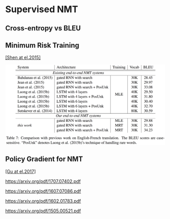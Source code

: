 # Supervised NMT

## Cross-entropy vs BLEU

## Minimum Risk Training

[\[Shen at el.2015\]](https://arxiv.org/pdf/1512.02433.pdf)

![](/assets/rl-minimum-risk-training.png)

## Policy Gradient for NMT

[\[Gu at el.2017\]](https://arxiv.org/pdf/1702.02429.pdf)

https://arxiv.org/pdf/1707.07402.pdf

https://arxiv.org/pdf/1607.07086.pdf

https://arxiv.org/pdf/1602.01783.pdf

https://arxiv.org/pdf/1505.00521.pdf
